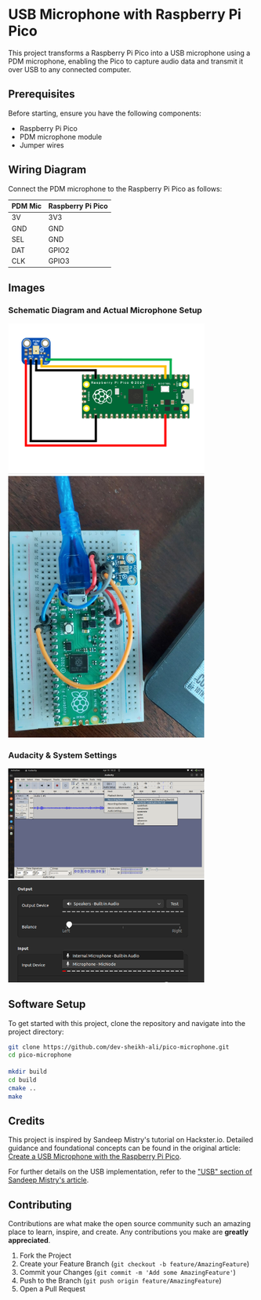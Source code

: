 # USB Microphone with Raspberry Pi Pico

This project transforms a Raspberry Pi Pico into a USB microphone using a PDM microphone, enabling the Pico to capture audio data and transmit it over USB to any connected computer.

## Prerequisites

Before starting, ensure you have the following components:
- Raspberry Pi Pico
- PDM microphone module
- Jumper wires

## Wiring Diagram

Connect the PDM microphone to the Raspberry Pi Pico as follows:

| PDM Mic | Raspberry Pi Pico |
|---------|-------------------|
|    3V   |        3V3        |
|    GND  |        GND        |
|    SEL  |        GND        |
|    DAT  |       GPIO2       |
|    CLK  |       GPIO3       |

## Images

### Schematic Diagram and Actual Microphone Setup

<p float="left">
  <img src="./img/schematics.png" width="400" />
  <img src="./img/actual mic.jpeg" width="400" /> 
</p>

### Audacity & System Settings

<p float="left">
  <img src="./img/audacity.png" width="400" />
  <img src="./img/system.png" width="400" />
</p>

## Software Setup

To get started with this project, clone the repository and navigate into the project directory:

```bash
git clone https://github.com/dev-sheikh-ali/pico-microphone.git
cd pico-microphone

mkdir build
cd build
cmake ..
make
```
## Credits

This project is inspired by Sandeep Mistry's tutorial on Hackster.io. Detailed guidance and foundational concepts can be found in the original article: [Create a USB Microphone with the Raspberry Pi Pico](https://www.hackster.io/sandeep-mistry/create-a-usb-microphone-with-the-raspberry-pi-pico-cc9bd5).

For further details on the USB implementation, refer to the ["USB" section of Sandeep Mistry's article](https://www.hackster.io/sandeep-mistry/create-a-usb-microphone-with-the-raspberry-pi-pico-cc9bd5#toc-usb-1).

## Contributing

Contributions are what make the open source community such an amazing place to learn, inspire, and create. Any contributions you make are **greatly appreciated**.

1. Fork the Project
2. Create your Feature Branch (`git checkout -b feature/AmazingFeature`)
3. Commit your Changes (`git commit -m 'Add some AmazingFeature'`)
4. Push to the Branch (`git push origin feature/AmazingFeature`)
5. Open a Pull Request